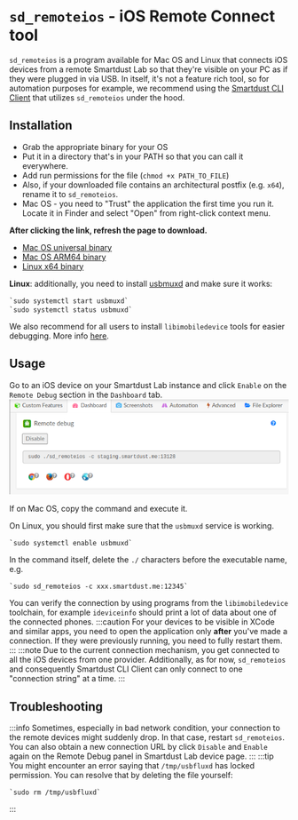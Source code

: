 # `sd_remoteios` - iOS Remote Connect tool

`sd_remoteios` is a program available for Mac OS and Linux that connects iOS devices from a remote Smartdust Lab so that they're visible on your PC as if they were plugged in via USB.
In itself, it's not a feature rich tool, so for automation purposes for example, we recommend using the [Smartdust CLI Client](/docs/cli-client) that utilizes `sd_remoteios` under the hood.

## Installation 
- Grab the appropriate binary for your OS
- Put it in a directory that's in your PATH so that you can call it everywhere.
- Add run permissions for the file (`chmod +x PATH_TO_FILE`)
- Also, if your downloaded file contains an architectural postfix (e.g. `x64`), rename it to `sd_remoteios`.
- Mac OS - you need to "Trust" the application the first time you run it. Locate it in Finder and select "Open" from right-click context menu.

**After clicking the link, refresh the page to download.**
- [Mac OS universal binary](/sd_remoteios/sd_remoteios.zip) 
- [Mac OS ARM64 binary](/sd_remoteios/sd_remoteios_arm64.zip)
- [Linux x64 binary](/sd_remoteios/sd_remoteios_x64.zip)

**Linux**: additionally, you need to install [usbmuxd](https://github.com/libimobiledevice/usbmuxd) and make sure it works:

    `sudo systemctl start usbmuxd`
    `sudo systemctl status usbmuxd`

We also recommend for all users to install `libimobiledevice` tools for easier debugging. More info [here](libimobiledevice.md).

## Usage
Go to an iOS device on your Smartdust Lab instance and click `Enable` on the `Remote Debug` section in the `Dashboard` tab.
![](/cli-client/remote-debug.png)

If on Mac OS, copy the command and execute it. 

On Linux, you should first make sure that the `usbmuxd` service is working.

    `sudo systemctl enable usbmuxd`

In the command itself, delete the `./` characters before the executable name, e.g.
    
    `sudo sd_remoteios -c xxx.smartdust.me:12345`

You can verify the connection by using programs from the `libimobiledevice` toolchain, for example `ideviceinfo` should print a lot of data about one of the connected phones.
:::caution
For your devices to be visible in XCode and similar apps, you need to open the application only **after** you've made a connection. 
If they were previously running, you need to fully restart them.
:::
:::note
Due to the current connection mechanism, you get connected to all the iOS devices from one provider.
Additionally, as for now, `sd_remoteios` and consequently Smartdust CLI Client can only connect to one "connection string" at a time.
:::
## Troubleshooting
:::info
Sometimes, especially in bad network condition, your connection to the remote devices might suddenly drop. In that case, restart `sd_remoteios`.
You can also obtain a new connection URL by click `Disable` and `Enable` again on the Remote Debug panel in Smartdust Lab device page.
:::
:::tip
You might encounter an error saying that `/tmp/usbfluxd` has locked permission. You can resolve that by deleting the file yourself:
    
    `sudo rm /tmp/usbfluxd`
:::

